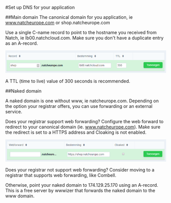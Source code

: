 #Set up DNS for your application

##Main domain
The canonical domain for you application, ie www.natcheurope.com or shop.natcheurope.com

Use a single C-name record to point to the hostname you received from Natch, ie lb00.natchcloud.com. Make sure you don't have a duplicate entry as an A-record.

![This is an image](\cname_combell.png)



A TTL (time to live) value of 300 seconds is recommended.



##Naked domain

A naked domain is one without www, ie natcheurope.com. Depending on the option your registrar offers, you can use forwarding or an external service.

Does your registrar support web forwarding?
Configure the web forward to redirect to your canonical domain (ie. www.natcheurope.com). Make sure the redirect is set to a HTTPS address and Cloaking is not enabled.

![This is an image](\webforwarding_mycombell.png)

Does your registrar not support web forwarding?
Consider moving to a registrar that supports web forwarding, like Combell.

Otherwise, point your naked domain to 174.129.25.170 using an A-record. This is a free server by wwwizer that forwards the naked domain to the www domain.



